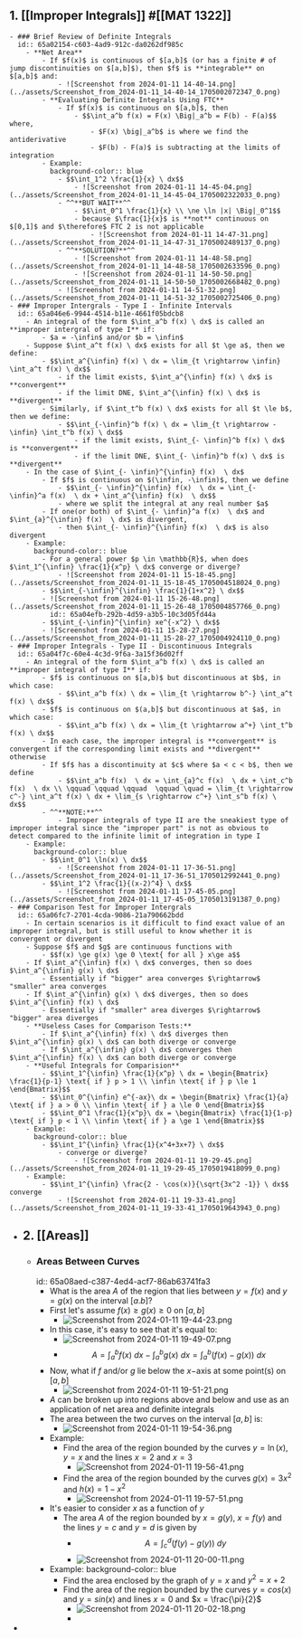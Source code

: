 ## 1. [[Improper Integrals]] #[[MAT 1322]]
	- ### Brief Review of Definite Integrals
	  id:: 65a02154-c603-4ad9-912c-da0262df985c
		- **Net Area**
			- If $f(x)$ is continuous of $[a,b]$ (or has a finite # of jump discontinuities on $[a,b]$), then $f$ is **integrable** on $[a,b]$ and:
				- ![Screenshot from 2024-01-11 14-40-14.png](../assets/Screenshot_from_2024-01-11_14-40-14_1705002072347_0.png)
			- **Evaluating Definite Integrals Using FTC**
				- If $f(x)$ is continuous on $[a,b]$, then
					- $$\int_a^b f(x) = F(x) \Big|_a^b = F(b) - F(a)$$ where,
						- $F(x) \big|_a^b$ is where we find the antiderivative
						- $F(b) - F(a)$ is subtracting at the limits of integration
			- Example:
			  background-color:: blue
				- $$\int_1^2 \frac{1}{x} \ dx$$
					- ![Screenshot from 2024-01-11 14-45-04.png](../assets/Screenshot_from_2024-01-11_14-45-04_1705002322033_0.png)
				- ^^**BUT WAIT**^^
					- $$\int_0^1 \frac{1}{x} \\ \ne \ln |x| \Big|_0^1$$
					- because $\frac{1}{x}$ is **not** continuous on $[0,1]$ and $\therefore$ FTC 2 is not applicable
						- ![Screenshot from 2024-01-11 14-47-31.png](../assets/Screenshot_from_2024-01-11_14-47-31_1705002489137_0.png)
				- ^^**SOLUTION?**^^
					- ![Screenshot from 2024-01-11 14-48-58.png](../assets/Screenshot_from_2024-01-11_14-48-58_1705002633596_0.png)
					- ![Screenshot from 2024-01-11 14-50-50.png](../assets/Screenshot_from_2024-01-11_14-50-50_1705002668482_0.png)
				- ![Screenshot from 2024-01-11 14-51-32.png](../assets/Screenshot_from_2024-01-11_14-51-32_1705002725406_0.png)
	- ### Improper Intergrals - Type I - Infinite Intervals
	  id:: 65a046e6-9944-4514-b11e-4661f05bdcb8
		- An integral of the form $\int_a^b f(x) \ dx$ is called an **improper intergral of type I** if:
			- $a = -\infin$ and/or $b = \infin$
		- Suppose $\int_a^t f(x) \ dx$ exists for all $t \ge a$, then we define:
			- $$\int_a^{\infin} f(x) \ dx = \lim_{t \rightarrow \infin} \int_a^t f(x) \ dx$$
				- if the limit exists, $\int_a^{\infin} f(x) \ dx$ is **convergent**
				- if the limit DNE, $\int_a^{\infin} f(x) \ dx$ is **divergent**
			- Similarly, if $\int_t^b f(x) \ dx$ exists for all $t \le b$, then we define:
				- $$\int_{-\infin}^b f(x) \ dx = \lim_{t \rightarrow - \infin} \int_t^b f(x) \ dx$$
					- if the limit exists, $\int_{- \infin}^b f(x) \ dx$ is **convergent**
					- if the limit DNE, $\int_{- \infin}^b f(x) \ dx$ is **divergent**
		- In the case of $\int_{- \infin}^{\infin} f(x)  \ dx$
			- If $f$ is continuous on $(\infin, -\infin)$, then we define
				- $$\int_{- \infin}^{\infin} f(x)  \ dx = \int_{- \infin}^a f(x)  \ dx + \int_a^{\infin} f(x)  \ dx$$
				- where we split the integral at any real number $a$
			- If one(or both) of $\int_{- \infin}^a f(x)  \ dx$ and $\int_{a}^{\infin} f(x)  \ dx$ is divergent,
				- then $\int_{- \infin}^{\infin} f(x)  \ dx$ is also divergent
		- Example:
		  background-color:: blue
			- For a general power $p \in \mathbb{R}$, when does $\int_1^{\infin} \frac{1}{x^p} \ dx$ converge or diverge?
				- ![Screenshot from 2024-01-11 15-18-45.png](../assets/Screenshot_from_2024-01-11_15-18-45_1705004518024_0.png)
			- $$\int_{-\infin}^{\infin} \frac{1}{1+x^2} \ dx$$
			- ![Screenshot from 2024-01-11 15-26-48.png](../assets/Screenshot_from_2024-01-11_15-26-48_1705004857766_0.png)
			  id:: 65a04efb-292b-4d59-a3b5-10c3d05fd44a
			- $$\int_{-\infin}^{\infin} xe^{-x^2} \ dx$$
			- ![Screenshot from 2024-01-11 15-28-27.png](../assets/Screenshot_from_2024-01-11_15-28-27_1705004924110_0.png)
	- ### Improper Integrals - Type II - Discontinuous Integrals
	  id:: 65a04f7c-60e4-4c3d-9f6a-3a15f36d02ff
		- An integral of the form $\int_a^b f(x) \ dx$ is called an **improper integral of type I** if:
			- $f$ is continuous on $[a,b)$ but discontinuous at $b$, in which case:
				- $$\int_a^b f(x) \ dx = \lim_{t \rightarrow b^-} \int_a^t f(x) \ dx$$
			- $f$ is continuous on $(a,b]$ but discontinuous at $a$, in which case:
				- $$\int_a^b f(x) \ dx = \lim_{t \rightarrow a^+} \int_t^b f(x) \ dx$$
			- In each case, the improper integral is **convergent** is convergent if the corresponding limit exists and **divergent** otherwise
			- If $f$ has a discontinuity at $c$ where $a < c < b$, then we define
				- $$\int_a^b f(x)  \ dx = \int_{a}^c f(x)  \ dx + \int_c^b f(x)  \ dx \\ \qquad \qquad \qquad  \qquad \quad = \lim_{t \rightarrow c^-} \int_a^t f(x) \ dx + \lim_{s \rightarrow c^+} \int_s^b f(x) \ dx$$
			- ^^**NOTE:**^^
				- Improper integrals of type II are the sneakiest type of improper integral since the "improper part" is not as obvious to detect compared to the infinite limit of integration in type I
		- Example:
		  background-color:: blue
			- $$\int_0^1 \ln(x) \ dx$$
				- ![Screenshot from 2024-01-11 17-36-51.png](../assets/Screenshot_from_2024-01-11_17-36-51_1705012992441_0.png)
			- $$\int_1^2 \frac{1}{(x-2)^4} \ dx$$
				- ![Screenshot from 2024-01-11 17-45-05.png](../assets/Screenshot_from_2024-01-11_17-45-05_1705013191387_0.png)
	- ### Comparison Test for Improper Intergrals
	  id:: 65a06fc7-2701-4cda-9086-21a790662bdd
		- In certain scenarios is it difficult to find exact value of an improper integral, but is still useful to know whether it is convergent or divergent
		- Suppose $f$ and $g$ are continuous functions with
			- $$f(x) \ge g(x) \ge 0 \text{ for all } x\ge a$$
		- If $\int_a^{\infin} f(x) \ dx$ converges, then so does  $\int_a^{\infin} g(x) \ dx$
			- Essentially if "bigger" area converges $\rightarrow$ "smaller" area converges
		- If $\int_a^{\infin} g(x) \ dx$ diverges, then so does  $\int_a^{\infin} f(x) \ dx$
			- Essentially if "smaller" area diverges $\rightarrow$ "bigger" area diverges
		- **Useless Cases for Comparison Tests:**
			- If $\int_a^{\infin} f(x) \ dx$ diverges then $\int_a^{\infin} g(x) \ dx$ can both diverge or converge
			- If $\int_a^{\infin} g(x) \ dx$ converges then $\int_a^{\infin} f(x) \ dx$ can both diverge or converge
		- **Useful Integrals for Comparision**
			- $$\int_1^{\infin} \frac{1}{x^p} \ dx = \begin{Bmatrix} \frac{1}{p-1} \text{ if } p > 1 \\ \infin \text{ if } p \le 1 \end{Bmatrix}$$
			- $$\int_0^{\infin} e^{-ax}\ dx = \begin{Bmatrix} \frac{1}{a} \text{ if } a > 0 \\ \infin \text{ if } a \le 0 \end{Bmatrix}$$
			- $$\int_0^1 \frac{1}{x^p}\ dx = \begin{Bmatrix} \frac{1}{1-p} \text{ if } p < 1 \\ \infin \text{ if } a \ge 1 \end{Bmatrix}$$
		- Example:
		  background-color:: blue
			- $$\int_1^{\infin} \frac{1}{x^4+3x+7} \ dx$$
				- converge or diverge?
					- ![Screenshot from 2024-01-11 19-29-45.png](../assets/Screenshot_from_2024-01-11_19-29-45_1705019418099_0.png)
		- Example:
			- $$\int_1^{\infin} \frac{2 - \cos(x)}{\sqrt{3x^2 -1}} \ dx$$ converge
				- ![Screenshot from 2024-01-11 19-33-41.png](../assets/Screenshot_from_2024-01-11_19-33-41_1705019643943_0.png)
- ## 2. [[Areas]]
	- ### Areas Between Curves
	  id:: 65a08aed-c387-4ed4-acf7-86ab63741fa3
		- What is the area $A$ of the region that lies between $y = f(x)$ and $y = g(x)$ on the interval $[a.b]$?
		- First let's assume $f(x) \ge g(x) \ge 0$ on $[a,b]$
			- ![Screenshot from 2024-01-11 19-44-23.png](../assets/Screenshot_from_2024-01-11_19-44-23_1705020480231_0.png)
		- In this case, it's easy to see that it's equal to:
			- ![Screenshot from 2024-01-11 19-49-07.png](../assets/Screenshot_from_2024-01-11_19-49-07_1705020566842_0.png)
			- $$A = \int_a^b f(x) \ dx - \int_a^b g(x) \ dx = \int_a^b (f(x) - g(x)) \ dx$$
		- Now, what if $f$ and/or $g$ lie below the $x-$axis at some point(s) on $[a,b]$
			- ![Screenshot from 2024-01-11 19-51-21.png](../assets/Screenshot_from_2024-01-11_19-51-21_1705020697079_0.png)
		- $A$ can be broken up into regions above and below and use as an application of net area and definite integrals
		- The area between the two curves on the interval $[a,b]$ is:
			- ![Screenshot from 2024-01-11 19-54-36.png](../assets/Screenshot_from_2024-01-11_19-54-36_1705020892773_0.png)
		- Example:
			- Find the area of the region bounded by the curves $y = \ln(x), y = x$ and the lines $x=2$ and $x=3$
				- ![Screenshot from 2024-01-11 19-56-41.png](../assets/Screenshot_from_2024-01-11_19-56-41_1705021026600_0.png)
			- Find the area of the region bounded by the curves $g(x) = 3x^2$ and $h(x) = 1-x^2$
				- ![Screenshot from 2024-01-11 19-57-51.png](../assets/Screenshot_from_2024-01-11_19-57-51_1705021087385_0.png)
		- It's easier to consider $x$ as a function of $y$
			- The area $A$ of the region bounded by $x = g(y)$, $x=f(y)$ and the lines $y=c$ and $y=d$ is given by
				- $$A = \int_c^d (f(y)-g(y)) \ dy$$
				- ![Screenshot from 2024-01-11 20-00-11.png](../assets/Screenshot_from_2024-01-11_20-00-11_1705021229674_0.png)
		- Example:
		  background-color:: blue
			- Find the area enclosed by the graph of $y = x$ and $y^2 = x+2$
			- Find the area of the region bounded by the curves $y = cos(x)$ and $y= sin(x)$ and lines $x=0$ and $x = \frac{\pi}{2}$
				- ![Screenshot from 2024-01-11 20-02-18.png](../assets/Screenshot_from_2024-01-11_20-02-18_1705021355990_0.png)
				-
-